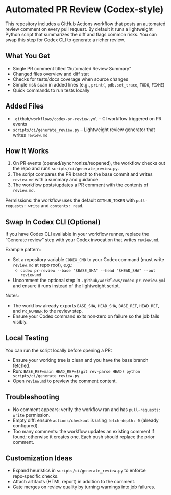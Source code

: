 # Automated PR Review (Codex-style)

This repository includes a GitHub Actions workflow that posts an automated review comment on every pull request. By default it runs a lightweight Python script that summarizes the diff and flags common risks. You can swap this step for Codex CLI to generate a richer review.

## What You Get
- Single PR comment titled “Automated Review Summary”
- Changed files overview and diff stat
- Checks for tests/docs coverage when source changes
- Simple risk scan in added lines (e.g., `print(`, `pdb.set_trace`, `TODO`, `FIXME`)
- Quick commands to run tests locally

## Added Files
- `.github/workflows/codex-pr-review.yml` – CI workflow triggered on PR events
- `scripts/ci/generate_review.py` – Lightweight review generator that writes `review.md`

## How It Works
1. On PR events (opened/synchronize/reopened), the workflow checks out the repo and runs `scripts/ci/generate_review.py`.
2. The script compares the PR branch to the base commit and writes `review.md` with a summary and guidance.
3. The workflow posts/updates a PR comment with the contents of `review.md`.

Permissions: the workflow uses the default `GITHUB_TOKEN` with `pull-requests: write` and `contents: read`.

## Swap In Codex CLI (Optional)
If you have Codex CLI available in your workflow runner, replace the “Generate review” step with your Codex invocation that writes `review.md`.

Example pattern:
- Set a repository variable `CODEX_CMD` to your Codex command (must write `review.md` at repo root), e.g.:
  - `codex pr-review --base "$BASE_SHA" --head "$HEAD_SHA" --out review.md`
- Uncomment the optional step in `.github/workflows/codex-pr-review.yml` and ensure it runs instead of the lightweight script.

Notes:
- The workflow already exports `BASE_SHA`, `HEAD_SHA`, `BASE_REF`, `HEAD_REF`, and `PR_NUMBER` to the review step.
- Ensure your Codex command exits non‑zero on failure so the job fails visibly.

## Local Testing
You can run the script locally before opening a PR:
- Ensure your working tree is clean and you have the base branch fetched.
- Run: `BASE_REF=main HEAD_REF=$(git rev-parse HEAD) python scripts/ci/generate_review.py`
- Open `review.md` to preview the comment content.

## Troubleshooting
- No comment appears: verify the workflow ran and has `pull-requests: write` permission.
- Empty diff: ensure `actions/checkout` is using `fetch-depth: 0` (already configured).
- Too many comments: the workflow updates an existing comment if found; otherwise it creates one. Each push should replace the prior comment.

## Customization Ideas
- Expand heuristics in `scripts/ci/generate_review.py` to enforce repo‑specific checks.
- Attach artifacts (HTML report) in addition to the comment.
- Gate merges on review quality by turning warnings into job failures.

